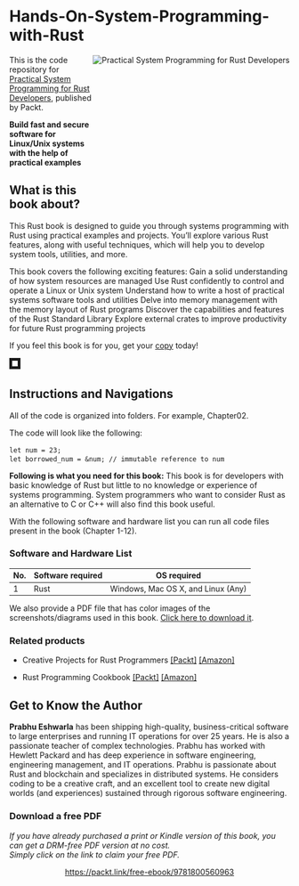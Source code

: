 


# Hands-On-System-Programming-with-Rust

<a href="https://www.packtpub.com/in/programming/practical-system-programming-for-rust-developers?utm_source=github&utm_medium=repository&utm_campaign=9781786461629"><img src="https://static.packt-cdn.com/products/9781800560963/cover/smaller" alt="Practical System Programming for Rust Developers" height="256px" align="right"></a>

This is the code repository for [Practical System Programming for Rust Developers](https://www.packtpub.com/in/programming/practical-system-programming-for-rust-developers?utm_source=github&utm_medium=repository&utm_campaign=9781786461629), published by Packt.

**Build fast and secure software for Linux/Unix systems with the help of practical examples**

## What is this book about?
This Rust book is designed to guide you through systems programming with Rust using practical examples and projects. You’ll explore various Rust features, along with useful techniques, which will help you to develop system tools, utilities, and more.


This book covers the following exciting features:
Gain a solid understanding of how system resources are managed
Use Rust confidently to control and operate a Linux or Unix system
Understand how to write a host of practical systems software tools and utilities
Delve into memory management with the memory layout of Rust programs
Discover the capabilities and features of the Rust Standard Library
Explore external crates to improve productivity for future Rust programming projects

If you feel this book is for you, get your [copy](https://www.amazon.com/dp/1800560966) today!

<a href="https://www.packtpub.com/?utm_source=github&utm_medium=banner&utm_campaign=GitHubBanner"><img src="https://raw.githubusercontent.com/PacktPublishing/GitHub/master/GitHub.png" 
alt="https://www.packtpub.com/" border="5" /></a>

## Instructions and Navigations
All of the code is organized into folders. For example, Chapter02.

The code will look like the following:
```
let num = 23;
let borrowed_num = &num; // immutable reference to num
```

**Following is what you need for this book:**
This book is for developers with basic knowledge of Rust but little to no knowledge or experience of systems programming. System programmers who want to consider Rust as an alternative to C or C++ will also find this book useful.

With the following software and hardware list you can run all code files present in the book (Chapter 1-12).
### Software and Hardware List
| No. | Software required | OS required |
| -------- | ------------------------------------ | ----------------------------------- |
| 1 | Rust | Windows, Mac OS X, and Linux (Any) |


We also provide a PDF file that has color images of the screenshots/diagrams used in this book. [Click here to download it](https://static.packt-cdn.com/downloads/9781800560963_ColorImages.pdf).

### Related products
* Creative Projects for Rust Programmers [[Packt]](https://www.packtpub.com/product/creative-projects-for-rust-programmers/9781789346220?utm_source=github&utm_medium=repository&utm_campaign=9781789346220) [[Amazon]](https://www.amazon.com/dp/B085P1MCXJ)

* Rust Programming Cookbook [[Packt]](https://www.packtpub.com/product/rust-programming-cookbook/9781789530667?utm_source=github&utm_medium=repository&utm_campaign=) [[Amazon]](https://www.amazon.com/dp/1789530660)

## Get to Know the Author
**Prabhu Eshwarla** has been shipping high-quality, business-critical software to large enterprises and running IT operations for over 25 years. He is also a passionate teacher of complex technologies.
Prabhu has worked with Hewlett Packard and has deep experience in software engineering, engineering management, and IT operations.
Prabhu is passionate about Rust and blockchain and specializes in distributed systems. He considers coding to be a creative craft, and an excellent tool to create new digital worlds (and experiences) sustained through rigorous software engineering.


### Download a free PDF

 <i>If you have already purchased a print or Kindle version of this book, you can get a DRM-free PDF version at no cost.<br>Simply click on the link to claim your free PDF.</i>
<p align="center"> <a href="https://packt.link/free-ebook/9781800560963">https://packt.link/free-ebook/9781800560963 </a> </p>